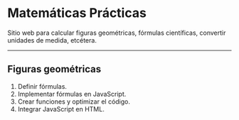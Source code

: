 # Matemáticas Prácticas
Sitio web para calcular figuras geométricas, fórmulas científicas, convertir unidades de medida, etcétera.

---

## Figuras geométricas

1. Definir fórmulas.
2. Implementar fórmulas en JavaScript.
3. Crear funciones y optimizar el código.
4. Integrar JavaScript en HTML.